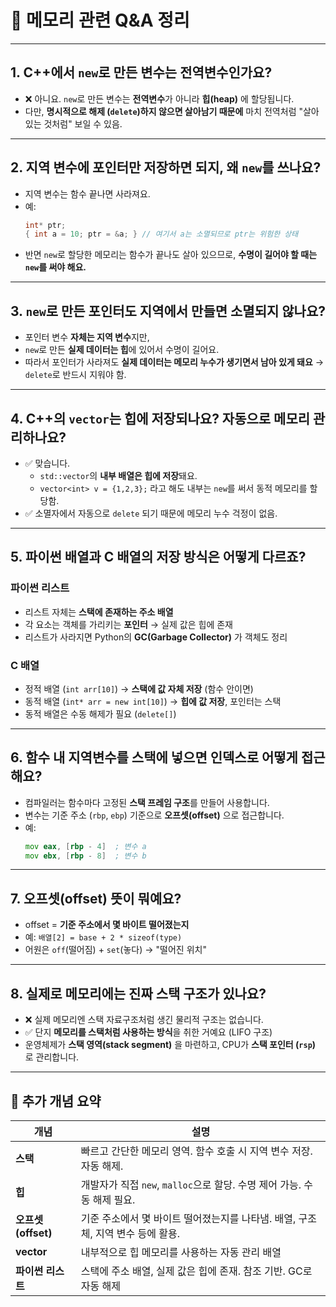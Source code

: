 
# 🧠 메모리 관련 Q&A 정리

---

## 1. C++에서 `new`로 만든 변수는 전역변수인가요?

- ❌ 아니요. `new`로 만든 변수는 **전역변수**가 아니라 **힙(heap)** 에 할당됩니다.
- 다만, **명시적으로 해제 (`delete`)하지 않으면 살아남기 때문에** 마치 전역처럼 "살아 있는 것처럼" 보일 수 있음.

---

## 2. 지역 변수에 포인터만 저장하면 되지, 왜 `new`를 쓰나요?

- 지역 변수는 함수 끝나면 사라져요.
- 예:  
  ```cpp
  int* ptr;  
  { int a = 10; ptr = &a; } // 여기서 a는 소멸되므로 ptr는 위험한 상태
  ```
- 반면 `new`로 할당한 메모리는 함수가 끝나도 살아 있으므로, **수명이 길어야 할 때는 `new`를 써야 해요.**

---

## 3. `new`로 만든 포인터도 지역에서 만들면 소멸되지 않나요?

- 포인터 변수 **자체는 지역 변수**지만,
- `new`로 만든 **실제 데이터는 힙**에 있어서 수명이 길어요.
- 따라서 포인터가 사라져도 **실제 데이터는 메모리 누수가 생기면서 남아 있게 돼요** → `delete`로 반드시 지워야 함.

---

## 4. C++의 `vector`는 힙에 저장되나요? 자동으로 메모리 관리하나요?

- ✅ 맞습니다.
  - `std::vector`의 **내부 배열은 힙에 저장**돼요.
  - `vector<int> v = {1,2,3};` 라고 해도 내부는 `new`를 써서 동적 메모리를 할당함.
- ✅ 소멸자에서 자동으로 `delete` 되기 때문에 메모리 누수 걱정이 없음.

---

## 5. 파이썬 배열과 C 배열의 저장 방식은 어떻게 다르죠?

### 파이썬 리스트
- 리스트 자체는 **스택에 존재하는 주소 배열**
- 각 요소는 객체를 가리키는 **포인터** → 실제 값은 힙에 존재
- 리스트가 사라지면 Python의 **GC(Garbage Collector)** 가 객체도 정리

### C 배열
- 정적 배열 (`int arr[10]`) → **스택에 값 자체 저장** (함수 안이면)
- 동적 배열 (`int* arr = new int[10]`) → **힙에 값 저장**, 포인터는 스택
- 동적 배열은 수동 해제가 필요 (`delete[]`)

---

## 6. 함수 내 지역변수를 스택에 넣으면 인덱스로 어떻게 접근해요?

- 컴파일러는 함수마다 고정된 **스택 프레임 구조**를 만들어 사용합니다.
- 변수는 기준 주소 (`rbp`, `ebp`) 기준으로 **오프셋(offset)** 으로 접근합니다.
- 예:
  ```asm
  mov eax, [rbp - 4]  ; 변수 a
  mov ebx, [rbp - 8]  ; 변수 b
  ```

---

## 7. 오프셋(offset) 뜻이 뭐예요?

- offset = **기준 주소에서 몇 바이트 떨어졌는지**
- 예: `배열[2] = base + 2 * sizeof(type)`
- 어원은 `off`(떨어짐) + `set`(놓다) → "떨어진 위치"

---

## 8. 실제로 메모리에는 진짜 스택 구조가 있나요?

- ❌ 실제 메모리엔 스택 자료구조처럼 생긴 물리적 구조는 없습니다.
- ✅ 단지 **메모리를 스택처럼 사용하는 방식**을 취한 거예요 (LIFO 구조)
- 운영체제가 **스택 영역(stack segment)** 을 마련하고, CPU가 **스택 포인터 (`rsp`)** 로 관리합니다.

---

## 📌 추가 개념 요약

| 개념 | 설명 |
|------|------|
| **스택** | 빠르고 간단한 메모리 영역. 함수 호출 시 지역 변수 저장. 자동 해제. |
| **힙** | 개발자가 직접 `new`, `malloc`으로 할당. 수명 제어 가능. 수동 해제 필요. |
| **오프셋(offset)** | 기준 주소에서 몇 바이트 떨어졌는지를 나타냄. 배열, 구조체, 지역 변수 등에 활용. |
| **vector** | 내부적으로 힙 메모리를 사용하는 자동 관리 배열 |
| **파이썬 리스트** | 스택에 주소 배열, 실제 값은 힙에 존재. 참조 기반. GC로 자동 해제 |
